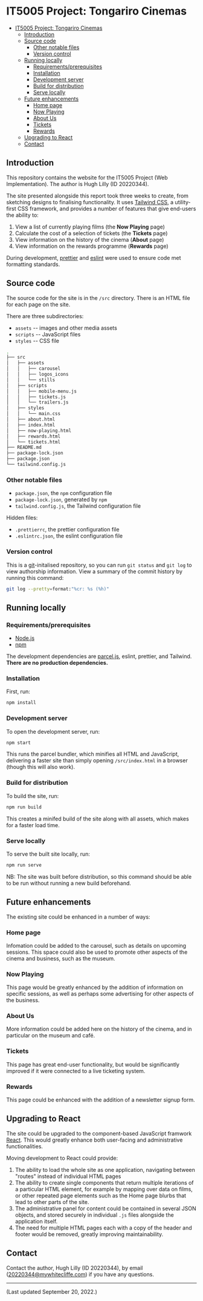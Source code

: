 # IT5005 Project: Tongariro Cinemas

- [IT5005 Project: Tongariro Cinemas](#it5005-project-tongariro-cinemas)
  - [Introduction](#introduction)
  - [Source code](#source-code)
    - [Other notable files](#other-notable-files)
    - [Version control](#version-control)
  - [Running locally](#running-locally)
    - [Requirements/prerequisites](#requirementsprerequisites)
    - [Installation](#installation)
    - [Development server](#development-server)
    - [Build for distribution](#build-for-distribution)
    - [Serve locally](#serve-locally)
  - [Future enhancements](#future-enhancements)
    - [Home page](#home-page)
    - [Now Playing](#now-playing)
    - [About Us](#about-us)
    - [Tickets](#tickets)
    - [Rewards](#rewards)
  - [Upgrading to React](#upgrading-to-react)
  - [Contact](#contact)

## Introduction

This repository contains the website for the IT5005 Project (Web Implementation). The author is Hugh Lilly (ID 20220344).

The site presented alongside this report took three weeks to create, from sketching designs to finalising functionality. It uses [Tailwind CSS](http://tailwindcss.com), a utility-first CSS framework, and provides a number of features that give end-users the ability to:

1. View a list of currently playing films (the **Now Playing** page)
1. Calculate the cost of a selection of tickets (the **Tickets** page)
1. View information on the history of the cinema (**About** page)
1. View information on the rewards programme (**Rewards** page)

During development, [prettier](http://prettier.io) and [eslint](http://eslint.org) were used to ensure code met formatting standards.

## Source code

The source code for the site is in the `/src` directory. There is an HTML file for each page on the site.

There are three subdirectories:

- `assets` -- images and other media assets
- `scripts` -- JavaScript files
- `styles` -- CSS file

```bash
.
├── src
│   ├── assets
│   │   ├── carousel
│   │   ├── logos_icons
│   │   └── stills
│   ├── scripts
│   │   ├── mobile-menu.js
│   │   ├── tickets.js
│   │   └── trailers.js
│   ├── styles
│   │   └── main.css
│   ├── about.html
│   ├── index.html
│   ├── now-playing.html
│   ├── rewards.html
│   └── tickets.html
├── README.md
├── package-lock.json
├── package.json
└── tailwind.config.js
```

### Other notable files

- `package.json`, the `npm` configuration file
- `package-lock.json`, generated by `npm`
- `tailwind.config.js`, the Tailwind configuration file

Hidden files:

- `.prettierrc`, the prettier configuration file
- `.eslintrc.json`, the eslint configuration file

### Version control

This is a [git](https://git-scm.com)-initalised repository, so you can run `git status` and `git log` to view authorship information. View a summary of the commit history by running this command:

```bash
git log --pretty=format:"%cr: %s (%h)"
```

## Running locally

### Requirements/prerequisites

- [Node.js](https://nodejs.org/en/)
- [npm](https://npmjs.org)

The development dependencies are [parcel.js](http://parceljs.org), eslint, prettier, and Tailwind. **There are no production dependencies.**

### Installation

First, run:

```bash
npm install
```

### Development server

To open the development server, run:

```bash
npm start
```

This runs the parcel bundler, which minifies all HTML and JavaScript, delivering a faster site than simply opening `/src/index.html` in a browser (though this will also work).

### Build for distribution

To build the site, run:

```bash
npm run build
```

This creates a minifed build of the site along with all assets, which makes for a faster load time.

### Serve locally

To serve the built site locally, run:

```bash
npm run serve
```

NB: The site was built before distribution, so this command should be able to be run without running a new build beforehand.

## Future enhancements

The existing site could be enhanced in a number of ways:

### Home page

Infomation could be added to the carousel, such as details on upcoming sessions. This space could also be used to promote other aspects of the cinema and business, such as the museum.

### Now Playing

This page would be greatly enhanced by the addition of information on specific sessions, as well as perhaps some advertising for other aspects of the business.

### About Us

More information could be added here on the history of the cinema, and in particular on the museum and café.

### Tickets

This page has great end-user functionality, but would be significantly improved if it were connected to a live ticketing system.

### Rewards

This page could be enhanced with the addition of a newsletter signup form.

## Upgrading to React

The site could be upgraded to the component-based JavaScript framwork [React](http://reactjs.org). This would greatly enhance both user-facing and administrative functionalities.

Moving development to React could provide:

1. The ability to load the whole site as one application, navigating between "routes" instead of individual HTML pages
1. The ability to create single components that return multiple iterations of a particular HTML element, for example by mapping over data on films, or other repeated page elements such as the Home page blurbs that lead to other parts of the site.
1. The administrative panel for content could be contained in several JSON objects, and stored securely in individual `.js` files alongside the application itself.
1. The need for multiple HTML pages each with a copy of the header and footer would be removed, greatly improving maintainability.

## Contact

Contact the author, Hugh Lilly (ID 20220344), by email (20220344@mywhitecliffe.com) if you have any questions.

---

(Last updated September 20, 2022.)
